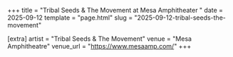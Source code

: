 +++
title = "Tribal Seeds & The Movement at Mesa  Amphitheater "
date = 2025-09-12
template = "page.html"
slug = "2025-09-12-tribal-seeds-the-movement"

[extra]
artist = "Tribal Seeds & The Movement"
venue = "Mesa Amphitheatre"
venue_url = "https://www.mesaamp.com/"
+++
